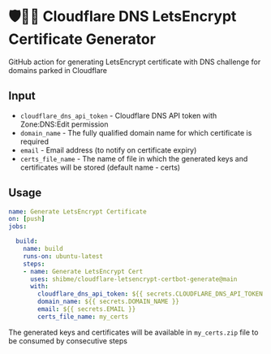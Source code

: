 # 🛡️🔐🪪 Cloudflare DNS LetsEncrypt Certificate Generator

GitHub action for generating LetsEncrypt certificate with DNS challenge for domains parked in Cloudflare

## Input

* `cloudflare_dns_api_token` - Cloudflare DNS API token with Zone:DNS:Edit permission
* `domain_name` - The fully qualified domain name for which certificate is required
* `email` - Email address (to notify on certificate expiry)
* `certs_file_name` - The name of file in which the generated keys and certificates will be stored (default name - certs)

## Usage

```yaml
name: Generate LetsEncrypt Certificate
on: [push]
jobs:

  build:
    name: build
    runs-on: ubuntu-latest
    steps:
    - name: Generate LetsEncrypt Cert
      uses: shibme/cloudflare-letsencrypt-certbot-generate@main
      with:
        cloudflare_dns_api_token: ${{ secrets.CLOUDFLARE_DNS_API_TOKEN }}
        domain_name: ${{ secrets.DOMAIN_NAME }}
        email: ${{ secrets.EMAIL }}
        certs_file_name: my_certs
```
The generated keys and certificates will be available in `my_certs.zip` file to be consumed by consecutive steps
